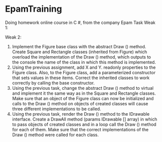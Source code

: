 # EpamTraining
Doing homework online course in C #, from the company Epam
Task
Weak 1:


Weak 2:
1. Implement the Figure base class with the abstract Draw () method. Create Square and Rectangle classes (inherited from Figure) which overload the implementation of the Draw () method, which outputs to the console the name of the class in which this method is implemented.
2. Using the previous assignment, add X and Y. readonly properties to the Figure class. Also, to the Figure class, add a parameterized constructor that sets values in these items. Correct the inherited classes to work correctly by calling the base constructor.
3. Using the previous task, change the abstract Draw () method to virtual and implement it the same way as in the Square and Rectangle classes. Make sure that an object of the Figure class can now be initialized and calls to the Draw () method on objects of created classes will cause three different implementations to be called.
4. Using the previous task, render the Draw () method to the IDrawable interface. Create a DrawAll method (params IDrawable [] array) in which to pass objects of created classes and in a loop call the Draw () method for each of them. Make sure that the correct implementations of the Draw () method were called for each class.
